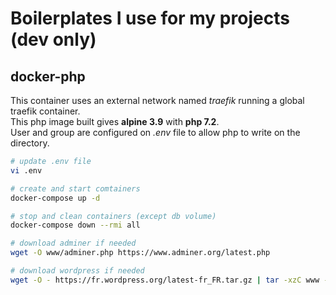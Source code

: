 # Boilerplates I use for my projects (dev only)

## docker-php

This container uses an external network named *traefik* running a global traefik container.  
This php image built gives **alpine 3.9** with **php 7.2**.  
User and group are configured on *.env* file to allow php to write on the directory.

~~~sh
# update .env file
vi .env

# create and start comtainers
docker-compose up -d

# stop and clean containers (except db volume)
docker-compose down --rmi all

# download adminer if needed
wget -O www/adminer.php https://www.adminer.org/latest.php

# download wordpress if needed
wget -O - https://fr.wordpress.org/latest-fr_FR.tar.gz | tar -xzC www --strip-components=1
~~~
